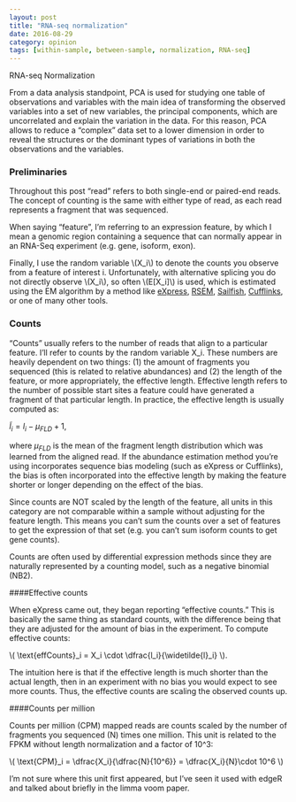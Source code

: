 ```yaml
---
layout: post
title: "RNA-seq normalization"
date: 2016-08-29
category: opinion
tags: [within-sample, between-sample, normalization, RNA-seq]
---
```


RNA-seq Normalization

<!--more-->

From a data analysis standpoint, PCA is used for studying one table of observations and variables with the main idea of transforming the observed variables into a set of new variables, the principal components, which are uncorrelated and explain the variation in the data. For this reason, PCA allows to reduce a “complex” data set to a lower dimension in order to reveal the structures or the dominant types of variations in both the observations and the variables.


### Preliminaries

Throughout this post “read” refers to both single-end or paired-end reads. The concept of counting is the same with either type of read, as each read represents a fragment that was sequenced.

When saying “feature”, I’m referring to an expression feature, by which I mean a genomic region containing a sequence that can normally appear in an RNA-Seq experiment (e.g. gene, isoform, exon).

Finally, I use the random variable \\(X_i\\) to denote the counts you observe from a feature of interest i. Unfortunately, with alternative splicing you do not directly observe \\(X_i\\), so often \\(E[X_i]\\) is used, which is estimated using the EM algorithm by a method like [eXpress](http://bio.math.berkeley.edu/express/), [RSEM](http://deweylab.biostat.wisc.edu/rsem/), [Sailfish](http://www.cs.cmu.edu/~ckingsf/software/sailfish/), [Cufflinks](http://cufflinks.cbcb.umd.edu/), or one of many other tools.

### Counts
“Counts” usually refers to the number of reads that align to a particular feature. I’ll refer to counts by the random variable X_i. These numbers are heavily dependent on two things: (1) the amount of fragments you sequenced (this is related to relative abundances) and (2) the length of the feature, or more appropriately, the effective length. Effective length refers to the number of possible start sites a feature could have generated a fragment of that particular length. In practice, the effective length is usually computed as:

$\widetilde{l}_i = l_i - \mu_{FLD} + 1$,

where $\mu_{FLD}$ is the mean of the fragment length distribution which was learned from the aligned read. If the abundance estimation method you’re using incorporates sequence bias modeling (such as eXpress or Cufflinks), the bias is often incorporated into the effective length by making the feature shorter or longer depending on the effect of the bias.

Since counts are NOT scaled by the length of the feature, all units in this category are not comparable within a sample without adjusting for the feature length. This means you can’t sum the counts over a set of features to get the expression of that set (e.g. you can’t sum isoform counts to get gene counts).

Counts are often used by differential expression methods since they are naturally represented by a counting model, such as a negative binomial (NB2).

####Effective counts

When eXpress came out, they began reporting “effective counts.” This is basically the same thing as standard counts, with the difference being that they are adjusted for the amount of bias in the experiment. To compute effective counts:

\\( \text{effCounts}_i = X_i \cdot \dfrac{l_i}{\widetilde{l}_i} \\).

The intuition here is that if the effective length is much shorter than the actual length, then in an experiment with no bias you would expect to see more counts. Thus, the effective counts are scaling the observed counts up.

####Counts per million

Counts per million (CPM) mapped reads are counts scaled by the number of fragments you sequenced (N) times one million. This unit is related to the FPKM without length normalization and a factor of 10^3:

\\( \text{CPM}_i = \dfrac{X_i}{\dfrac{N}{10^6}} = \dfrac{X_i}{N}\cdot 10^6 \\) 

I’m not sure where this unit first appeared, but I’ve seen it used with edgeR and talked about briefly in the limma voom paper.
